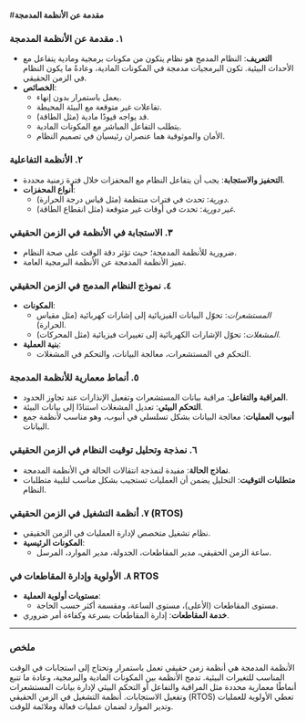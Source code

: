 #**مقدمة عن الأنظمة المدمجة**

### ١. **مقدمة عن الأنظمة المدمجة**
   - **التعريف**: النظام المدمج هو نظام يتكون من مكونات برمجية ومادية يتفاعل مع الأحداث البيئية. تكون البرمجيات مدمجة في المكونات المادية، وعادةً ما يكون النظام في الزمن الحقيقي.
   - **الخصائص**:
     - يعمل باستمرار بدون إنهاء.
     - تفاعلات غير متوقعة مع البيئة المحيطة.
     - قد يواجه قيودًا مادية (مثل الطاقة).
     - يتطلب التفاعل المباشر مع المكونات المادية.
     - الأمان والموثوقية هما عنصران رئيسيان في تصميم النظام.

### ٢. **الأنظمة التفاعلية**
   - **التحفيز والاستجابة**: يجب أن يتفاعل النظام مع المحفزات خلال فترة زمنية محددة.
   - **أنواع المحفزات**:
     - *دورية*: تحدث في فترات منتظمة (مثل قياس درجة الحرارة).
     - *غير دورية*: تحدث في أوقات غير متوقعة (مثل انقطاع الطاقة).

### ٣. **الاستجابة في الأنظمة في الزمن الحقيقي**
   - ضرورية للأنظمة المدمجة؛ حيث تؤثر دقة الوقت على صحة النظام.
   - تميز الأنظمة المدمجة عن الأنظمة البرمجية العامة.

### ٤. **نموذج النظام المدمج في الزمن الحقيقي**
   - **المكونات**:
     - *المستشعرات*: تحوّل البيانات الفيزيائية إلى إشارات كهربائية (مثل مقياس الحرارة).
     - *المشغلات*: تحوّل الإشارات الكهربائية إلى تغييرات فيزيائية (مثل المحركات).
   - **بنية العملية**:
     - التحكم في المستشعرات، معالجة البيانات، والتحكم في المشغلات.

### ٥. **أنماط معمارية للأنظمة المدمجة**
   - **المراقبة والتفاعل**: مراقبة بيانات المستشعرات وتفعيل الإنذارات عند تجاوز الحدود.
   - **التحكم البيئي**: تعديل المشغلات استنادًا إلى بيانات البيئة.
   - **أنبوب العمليات**: معالجة البيانات بشكل تسلسلي في أنبوب، وهو مناسب لأنظمة جمع البيانات.

### ٦. **نمذجة وتحليل توقيت النظام في الزمن الحقيقي**
   - **نماذج الحالة**: مفيدة لنمذجة انتقالات الحالة في الأنظمة المدمجة.
   - **متطلبات التوقيت**: التحليل يضمن أن العمليات تستجيب بشكل مناسب لتلبية متطلبات النظام.

### ٧. **أنظمة التشغيل في الزمن الحقيقي (RTOS)**
   - نظام تشغيل متخصص لإدارة العمليات في الزمن الحقيقي.
   - **المكونات الرئيسية**:
     - ساعة الزمن الحقيقي، مدير المقاطعات، الجدولة، مدير الموارد، المرسل.

### ٨. **الأولوية وإدارة المقاطعات في RTOS**
   - **مستويات أولوية العملية**:
     - مستوى المقاطعات (الأعلى)، مستوى الساعة، ومقسمة أكثر حسب الحاجة.
   - **خدمة المقاطعات**: إدارة المقاطعات بسرعة وكفاءة أمر ضروري.

---

### ملخص
الأنظمة المدمجة هي أنظمة زمن حقيقي تعمل باستمرار وتحتاج إلى استجابات في الوقت المناسب للتغيرات البيئية. تدمج الأنظمة بين المكونات المادية والبرمجية، وعادة ما تتبع أنماطًا معمارية محددة مثل المراقبة والتفاعل أو التحكم البيئي لإدارة بيانات المستشعرات وتفعيل الاستجابات. أنظمة التشغيل في الزمن الحقيقي (RTOS) تعطي الأولوية للعمليات وتدير الموارد لضمان عمليات فعالة وملائمة للوقت.
